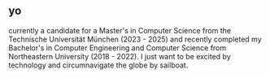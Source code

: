 ## yo

currently a candidate for a Master's in Computer Science from the Technische Universität München (2023 - 2025) and recently completed my Bachelor's in Computer Engineering and Computer Science from Northeastern University (2018 - 2022). I just want to be excited by technology and circumnavigate the globe by sailboat.
<!--
**ddritzenhoff/ddritzenhoff** is a ✨ _special_ ✨ repository because its `README.md` (this file) appears on your GitHub profile.

Here are some ideas to get you started:

- 🔭 I’m currently working on ...
- 🌱 I’m currently learning ...
- 👯 I’m looking to collaborate on ...
- 🤔 I’m looking for help with ...
- 💬 Ask me about ...
- 📫 How to reach me: ...
- 😄 Pronouns: ...
- ⚡ Fun fact: ...
-->
